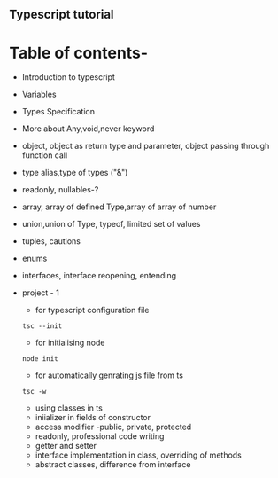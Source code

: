 ## Typescript tutorial

# Table of contents-

- Introduction to typescript
- Variables
- Types Specification
- More about Any,void,never keyword
- object, object as return type and parameter, object passing through function call
- type alias,type of types ("&")
- readonly, nullables-?
- array, array of defined Type,array of array of number
- union,union of Type, typeof, limited set of values
- tuples, cautions
- enums
- interfaces, interface reopening, entending

- project - 1
    * for typescript configuration file

    ```tsc --init```
    
    * for initialising node

    ```node init```
    
    * for automatically genrating js file from ts

    ```tsc -w```

    * using classes in ts
    * iniializer in fields of constructor
    * access modifier -public, private, protected
    * readonly, professional code writing
    * getter and setter
    * interface implementation in class, overriding of methods
    * abstract classes, difference from interface
    